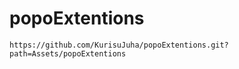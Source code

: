 # popoExtentions
 
```
https://github.com/KurisuJuha/popoExtentions.git?path=Assets/popoExtentions
```
